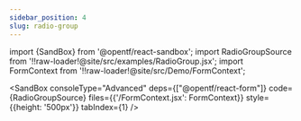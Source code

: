 ```yaml
---
sidebar_position: 4
slug: radio-group
---
```


import {SandBox} from '@opentf/react-sandbox';
import RadioGroupSource from '!!raw-loader!@site/src/examples/RadioGroup.jsx';
import FormContext from '!!raw-loader!@site/src/Demo/FormContext';

<SandBox
consoleType="Advanced"
deps={["@opentf/react-form"]}
code={RadioGroupSource}
files={{'/FormContext.jsx': FormContext}}
style={{height: '500px'}}
tabIndex={1}
/>
